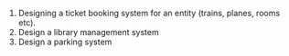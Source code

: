 1. Designing a ticket booking system for an entity (trains, planes, rooms etc).
2. Design a library management system
3. Design a parking system
